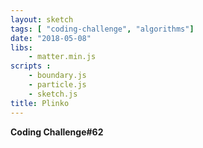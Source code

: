 ```yaml
---
layout: sketch
tags: [ "coding-challenge", "algorithms"]
date: "2018-05-08"
libs: 
    - matter.min.js
scripts : 
    - boundary.js
    - particle.js
    - sketch.js
title: Plinko
---
```


**Coding Challenge#62**
